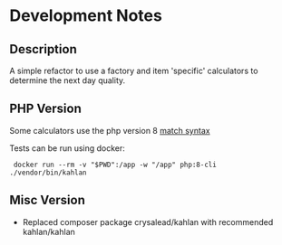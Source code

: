 # Development Notes

## Description

A simple refactor to use a factory and item 'specific' calculators to determine the next day quality. 

## PHP Version

Some calculators use the php version 8 [match syntax](https://www.php.net/manual/en/control-structures.match.php)

Tests can be run using docker: 
```
 docker run --rm -v "$PWD":/app -w "/app" php:8-cli ./vendor/bin/kahlan
```

## Misc Version

* Replaced composer package crysalead/kahlan with recommended kahlan/kahlan
